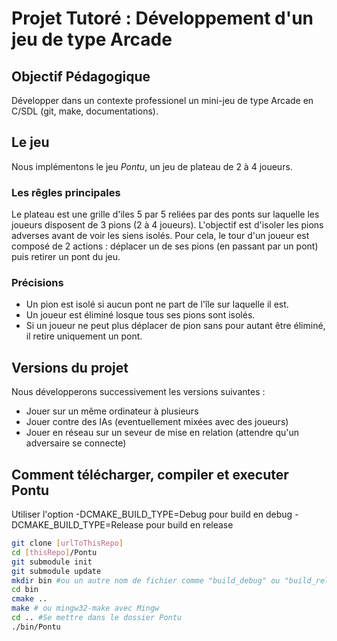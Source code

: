 # Projet Tutoré : Développement d'un jeu de type Arcade

## Objectif Pédagogique

Développer dans un contexte professionel un mini-jeu de type Arcade en C/SDL (git, make, documentations).

## Le jeu
Nous implémentons le jeu *Pontu*, un jeu de plateau de 2 à 4 joueurs.
### Les rêgles principales
Le plateau est une grille d'iles 5 par 5 reliées par des ponts sur laquelle les joueurs disposent de 3 pions (2 à 4 joueurs). L'objectif est d'isoler les pions adverses avant de voir les siens isolés. Pour cela, le tour d'un joueur est composé de 2 actions : déplacer un de ses pions (en passant par un pont) puis retirer un pont du jeu.
### Précisions
* Un pion est isolé si aucun pont ne part de l'île sur laquelle il est.
* Un joueur est éliminé losque tous ses pions sont isolés.
* Si un joueur ne peut plus déplacer de pion sans pour autant être éliminé, il retire uniquement un pont. 

## Versions du projet

Nous développerons successivement les versions suivantes :
* Jouer sur un même ordinateur à plusieurs
* Jouer contre des IAs (eventuellement mixées avec des joueurs)
* Jouer en réseau sur un seveur de mise en relation (attendre qu'un adversaire se connecte)

## Comment télécharger, compiler et executer Pontu

Utiliser l'option -DCMAKE_BUILD_TYPE=Debug pour build en debug
                  -DCMAKE_BUILD_TYPE=Release pour build en release

```BASH
git clone [urlToThisRepo]
cd [thisRepo]/Pontu
git submodule init
git submodule update
mkdir bin #ou un autre nom de fichier comme "build_debug" ou "build_release"
cd bin
cmake ..
make # ou mingw32-make avec Mingw
cd .. #Se mettre dans le dossier Pontu
./bin/Pontu
```


